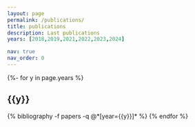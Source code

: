 ```yaml
---
layout: page
permalink: /publications/
title: publications
description: Last publications
years: [2018,2019,2021,2022,2023,2024]

nav: true
nav_order: 0
---
```

<!-- _pages/publications.md -->
<div class="publications">

{%- for y in page.years %}
  <h2 class="year">{{y}}</h2>
  {% bibliography -f papers -q @*[year={{y}}]* %}
{% endfor %}

</div>
